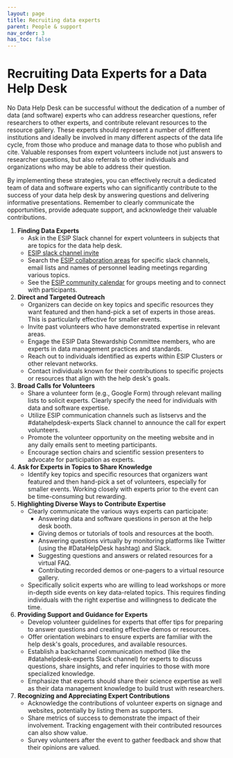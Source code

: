 ```yaml
---
layout: page
title: Recruiting data experts
parent: People & support
nav_order: 3
has_toc: false
---
```


# Recruiting Data Experts for a Data Help Desk

No Data Help Desk can be successful without the dedication of a number of data
(and software) experts who can address researcher questions, refer researchers
to other experts, and contribute relevant resources to the resource gallery.
These experts should represent a number of different institutions and ideally be
involved in many different aspects of the data life cycle, from those who
produce and manage data to those who publish and cite. Valuable responses from
expert volunteers include not just answers to researcher questions, but also
referrals to other individuals and organizations who may be able to address
their question.

By implementing these strategies, you can effectively recruit a dedicated team
of data and software experts who can significantly contribute to the success of
your data help desk by answering questions and delivering informative
presentations. Remember to clearly communicate the opportunities, provide
adequate support, and acknowledge their valuable contributions.

<!-- prettier-ignore -->
1. **Finding Data Experts**
    - Ask in the ESIP Slack channel for expert volunteers in subjects that are topics for the data help desk.
    - [ESIP slack channel invite](https://esip-all.slack.com/join/shared_invite/zt-2k167dnsl-l49BDbzgd0vRdP1_PpIUcg#/shared-invite/email)
    - Search the [ESIP collaboration areas](https://www.esipfed.org/collaboration-areas/) for specific slack channels, email lists and names of personnel leading meetings regarding various topics.
    - See the [ESIP community calendar](https://www.esipfed.org/community-calendar/) for groups meeting and to connect with participants.
1. **Direct and Targeted Outreach**
    -   Organizers can decide on key topics and specific resources they want
        featured and then hand-pick a set of experts in those areas. This is
        particularly effective for smaller events.
    -   Invite past volunteers who have demonstrated expertise in relevant areas.
    -   Engage the ESIP Data Stewardship Committee members, who are experts in data
        management practices and standards.
    -   Reach out to individuals identified as experts within ESIP Clusters or other
        relevant networks.
    -   Contact individuals known for their contributions to specific projects or
        resources that align with the help desk's goals.
1. **Broad Calls for Volunteers**
    -   Share a volunteer form (e.g., Google Form) through relevant mailing lists to
        solicit experts. Clearly specify the need for individuals with data and
        software expertise.
    -   Utilize ESIP communication channels such as listservs and the
        #datahelpdesk-experts Slack channel to announce the call for expert
        volunteers.
    -   Promote the volunteer opportunity on the meeting website and in any daily
        emails sent to meeting participants.
    -   Encourage section chairs and scientific session presenters to advocate for
        participation as experts.
1. **Ask for Experts in Topics to Share Knowledge**
    - Identify key topics and specific resources that organizers want featured
      and then hand-pick a set of volunteers, especially for smaller events.
      Working closely with experts prior to the event can be time-consuming but
      rewarding.
1. **Highlighting Diverse Ways to Contribute Expertise**
    -   Clearly communicate the various ways experts can participate:
        -   Answering data and software questions in person at the help desk booth.
        -   Giving demos or tutorials of tools and resources at the booth.
        -   Answering questions virtually by monitoring platforms like Twitter
            (using the #DataHelpDesk hashtag) and Slack.
        -   Suggesting questions and answers or related resources for a virtual FAQ.
        -   Contributing recorded demos or one-pagers to a virtual resource gallery.
    -   Specifically solicit experts who are willing to lead workshops or more
        in-depth side events on key data-related topics. This requires finding
        individuals with the right expertise and willingness to dedicate the time.
1. **Providing Support and Guidance for Experts**
    -   Develop volunteer guidelines for experts that offer tips for preparing to
        answer questions and creating effective demos or resources.
    -   Offer orientation webinars to ensure experts are familiar with the help
        desk's goals, procedures, and available resources.
    -   Establish a backchannel communication method (like the #datahelpdesk-experts
        Slack channel) for experts to discuss questions, share insights, and refer
        inquiries to those with more specialized knowledge.
    -   Emphasize that experts should share their science expertise as well as their
        data management knowledge to build trust with researchers.
1. **Recognizing and Appreciating Expert Contributions**
    -   Acknowledge the contributions of volunteer experts on signage and websites,
        potentially by listing them as supporters.
    -   Share metrics of success to demonstrate the impact of their involvement.
        Tracking engagement with their contributed resources can also show value.
    -   Survey volunteers after the event to gather feedback and show that their
        opinions are valued.
